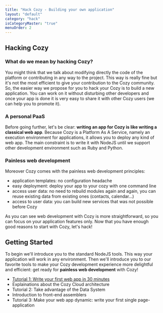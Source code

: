 ```yaml
---
title: "Hack Cozy - Building your own application"
layout: "default"
category: "hack"
isCategoryMaster: "true"
menuOrder: 2
---
```


## Hacking Cozy

### What do we mean by hacking Cozy? 

You might think that we talk about modifying
directly the code of the platform or contributing in any way to the project. 
This way is really fine but it's not the most efficient to give your
contribution to the Cozy community. So, the easier way we propose for you to
hack your Cozy is to build a new application. You can work on it without
disturbing other developers and once your app is done it is very
easy to share it with other Cozy users (we can help you to promote it).

### A personal PaaS

Before going further, let's be clear: **writing an app for Cozy is like
writing a classical web app**.  Because Cozy is a Platform As A Service, namely
an execution environment for applications, it allows you to deploy any kind of
web app. The main constraint is to write it with NodeJS until we support other
development environment such as Ruby and Python.

### Painless web development

Moreover Cozy comes with the painless web development principles: 

* application templates: no configuration headache
* easy deployment: deploy your app to your cozy with one command line
* access user data: no need to rebuild modules again and again, you can reuse
  existing data from existing ones (contacts, calendar...)
* access to user data: you can build new services that was not possible before
  Cozy

As you can see web development with Cozy is more straightforward, so you can
focus on your application features only. Now that you have enough good reasons
to start with Cozy, let's hack!

## Getting Started

To begin we'll introduce you to the standard NodeJS
tools. This way your application will work in any environment. Then 
we'll introduce you to our favorite tools to make your Cozy development
experience more delightful and efficient: get ready for **painless
web development** with Cozy!

* [Tutorial 1: Write your first web app in 30 minutes](/hack/getting-started/first-app.html)
* Explainations about the Cozy Cloud architecture
* Tutorial 2: Take advantage of the Data System
* Introduction to front-end assemblers
* Tutorial 3: Make your web app dynamic: write your first single
  page-application

